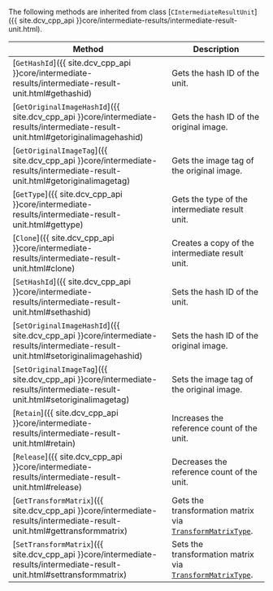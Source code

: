 
The following methods are inherited from class [`CIntermediateResultUnit`]({{ site.dcv_cpp_api }}core/intermediate-results/intermediate-result-unit.html).

| Method               | Description |
|----------------------|-------------|
| [`GetHashId`]({{ site.dcv_cpp_api }}core/intermediate-results/intermediate-result-unit.html#gethashid) | Gets the hash ID of the unit.|
| [`GetOriginalImageHashId`]({{ site.dcv_cpp_api }}core/intermediate-results/intermediate-result-unit.html#getoriginalimagehashid) | Gets the hash ID of the original image. |
| [`GetOriginalImageTag`]({{ site.dcv_cpp_api }}core/intermediate-results/intermediate-result-unit.html#getoriginalimagetag) | Gets the image tag of the original image. |
| [`GetType`]({{ site.dcv_cpp_api }}core/intermediate-results/intermediate-result-unit.html#gettype) | Gets the type of the intermediate result unit. |
| [`Clone`]({{ site.dcv_cpp_api }}core/intermediate-results/intermediate-result-unit.html#clone) | Creates a copy of the intermediate result unit. |
| [`SetHashId`]({{ site.dcv_cpp_api }}core/intermediate-results/intermediate-result-unit.html#sethashid) | Sets the hash ID of the unit. |
| [`SetOriginalImageHashId`]({{ site.dcv_cpp_api }}core/intermediate-results/intermediate-result-unit.html#setoriginalimagehashid) | Sets the hash ID of the original image. |
| [`SetOriginalImageTag`]({{ site.dcv_cpp_api }}core/intermediate-results/intermediate-result-unit.html#setoriginalimagetag) | Sets the image tag of the original image. |
| [`Retain`]({{ site.dcv_cpp_api }}core/intermediate-results/intermediate-result-unit.html#retain) | Increases the reference count of the unit. |
| [`Release`]({{ site.dcv_cpp_api }}core/intermediate-results/intermediate-result-unit.html#release) | Decreases the reference count of the unit. |
| [`GetTransformMatrix`]({{ site.dcv_cpp_api }}core/intermediate-results/intermediate-result-unit.html#gettransformmatrix) | Gets the transformation matrix via [`TransformMatrixType`]({{site.dcv_enumerations}}core/transform-matrix-type.html?src=cpp&&lang=cpp). |
| [`SetTransformMatrix`]({{ site.dcv_cpp_api }}core/intermediate-results/intermediate-result-unit.html#settransformmatrix) | Sets the transformation matrix via [`TransformMatrixType`]({{site.dcv_enumerations}}core/transform-matrix-type.html?src=cpp&&lang=cpp). |

